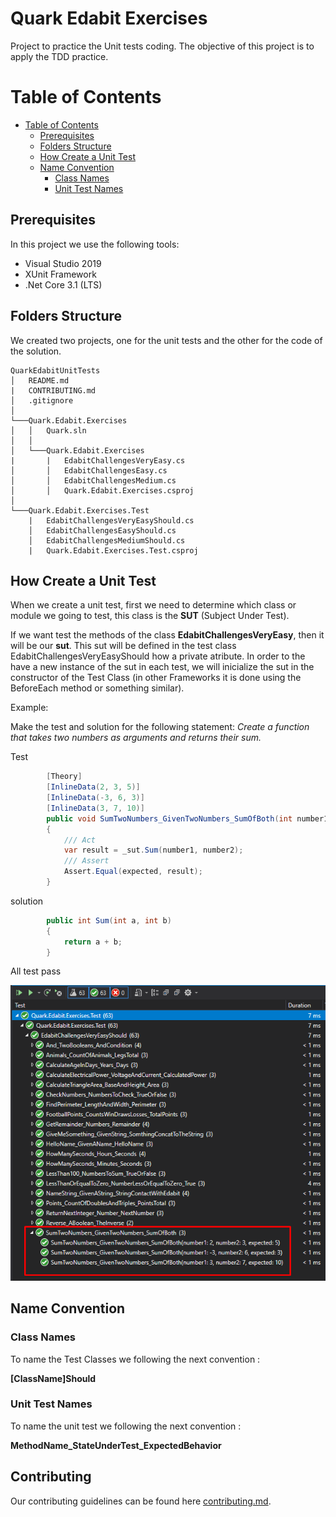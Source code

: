 # Quark Edabit Exercises

Project to practice the Unit tests coding. The objective of this project is to apply the TDD practice.

# Table of Contents

- [Table of Contents](#table-of-contents)
  - [Prerequisites](#prerequisites)
  - [Folders Structure](#folders-structure)
  - [How Create a Unit Test](#how-create-a-unit-test)
  - [Name Convention](#name-convention)
    - [Class Names](#class-names)
    - [Unit Test Names](#unit-test-names)

## Prerequisites

In this project we use the following tools:

- Visual Studio 2019
- XUnit Framework
- .Net Core 3.1 (LTS)

## Folders Structure

We created two projects, one for the unit tests and the other for the code of the solution.

```
QuarkEdabitUnitTests
│   README.md
|   CONTRIBUTING.md
│   .gitignore
│
└───Quark.Edabit.Exercises
│   │   Quark.sln
│   │
│   └───Quark.Edabit.Exercises
|       |   EdabitChallengesVeryEasy.cs
│       │   EdabitChallengesEasy.cs
│       │   EdabitChallengesMedium.cs
│       │   Quark.Edabit.Exercises.csproj
│
└───Quark.Edabit.Exercises.Test
    |   EdabitChallengesVeryEasyShould.cs
    │   EdabitChallengesEasyShould.cs
    │   EdabitChallengesMediumShould.cs
    |   Quark.Edabit.Exercises.Test.csproj
```

## How Create a Unit Test

When we create a unit test, first we need to determine which class or module we going to test, this class is the **SUT** (Subject Under Test).

If we want test the methods of the class **EdabitChallengesVeryEasy**, then it will be our **sut**.
This sut will be defined in the test class EdabitChallengesVeryEasyShould how a private atribute. In order to the have a new instance of the sut in each test, we will inicialize the sut in the constructor of the Test Class (in other Frameworks it is done using the BeforeEach method or something similar).

Example:

Make the test and solution for the following statement:
_Create a function that takes two numbers as arguments and returns their sum._

Test

```C#
        [Theory]
        [InlineData(2, 3, 5)]
        [InlineData(-3, 6, 3)]
        [InlineData(3, 7, 10)]
        public void SumTwoNumbers_GivenTwoNumbers_SumOfBoth(int number1, int number2, int expected)
        {
            /// Act
            var result = _sut.Sum(number1, number2);
            /// Assert
            Assert.Equal(expected, result);
        }

```

solution

```C#
        public int Sum(int a, int b)
        {
            return a + b;
        }

```

All test pass

![gitlab_conf](docs/imgs/testspass.png)

## Name Convention

### Class Names

To name the Test Classes we following the next convention :

**[ClassName]Should**

### Unit Test Names

To name the unit test we following the next convention :

**MethodName_StateUnderTest_ExpectedBehavior**

## Contributing

Our contributing guidelines can be found here [contributing.md](CONTRIBUTING.md).

